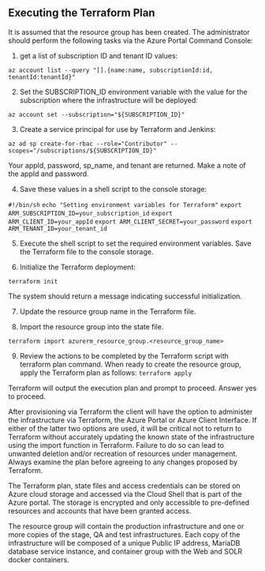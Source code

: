 ## Executing the Terraform Plan
It is assumed that the resource group has been created.  The administrator should perform the following tasks via the Azure Portal Command Console:

1. get a list of subscription ID and tenant ID values:

`az account list --query "[].{name:name, subscriptionId:id, tenantId:tenantId}"`

2. Set the SUBSCRIPTION_ID environment variable with the value for the subscription where the infrastructure will be deployed:

`az account set --subscription="${SUBSCRIPTION_ID}"`

3. Create a service principal for use by Terraform and Jenkins:

`az ad sp create-for-rbac --role="Contributor" --scopes="/subscriptions/${SUBSCRIPTION_ID}"`

Your appId, password, sp_name, and tenant are returned. Make a note of the appId and password.

4. Save these values in a shell script to the console storage:

`#!/bin/sh`
`echo "Setting environment variables for Terraform"`
`export ARM_SUBSCRIPTION_ID=your_subscription_id`
`export ARM_CLIENT_ID=your_appId`
`export ARM_CLIENT_SECRET=your_password`
`export ARM_TENANT_ID=your_tenant_id`

5. Execute the shell script to set the required environment variables.
Save the Terraform file to the console storage.

6. Initialize the Terraform deployment:

`terraform init`

The system should return a message indicating successful initialization.

7. Update the resource group name in the Terraform file.

8. Import the resource group into the state file.

`terraform import azurerm_resource_group.<resource_group_name>`

9. Review the actions to be completed by the Terraform script with terraform plan command. When ready to create the resource group, apply the Terraform plan as follows:
`terraform apply`

Terraform will output the execution plan and prompt to proceed.  Answer yes to proceed.

After provisioning via Terraform the  client will have the option to administer the infrastructure via Terraform, the Azure Portal or Azure Client Interface.  If either of the latter two options are used, it will be critical not to return to Terraform without accurately updating the known state of the infrastructure using the import function in Terraform.  Failure to do so can lead to unwanted deletion and/or recreation of resources under management.  Always examine the plan before agreeing to any changes proposed by Terraform.
 
The Terraform plan, state files and access credentials can be stored on Azure cloud storage and accessed via the Cloud Shell that is part of the Azure portal.  The storage is encrypted and only accessible to pre-defined resources and accounts that have been granted access.  

The resource group will contain the production infrastructure and one or more copies of the stage, QA and test infrastructures.  Each copy of the infrastructure will be composed of a unique Public IP address, MariaDB database service instance, and container group with the Web and SOLR docker containers.
